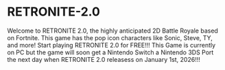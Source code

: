 # RETRONITE-2.0
Welcome to RETRONITE 2.0, the highly anticipated 2D Battle Royale based on Fortnite. This game has the pop icon characters like Sonic, Steve, TY, and more! Start playing RETRONITE 2.0 for FREE!!! This Game is currently on PC but the game will soon get a Nintendo Switch a Nintendo 3DS Port the next day when RETRONITE 2.0 releasess on January 1st, 2026!!!
